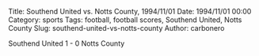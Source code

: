 Title: Southend United vs. Notts County, 1994/11/01
Date: 1994/11/01 00:00
Category: sports
Tags: football, football scores, Southend United, Notts County
Slug: southend-united-vs-notts-county
Author: carbonero


Southend United 1 - 0 Notts County
